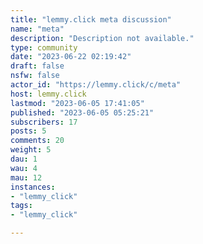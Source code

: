 ```yaml
---
title: "lemmy.click meta discussion" 
name: "meta"
description: "Description not available."
type: community
date: "2023-06-22 02:19:42"
draft: false
nsfw: false
actor_id: "https://lemmy.click/c/meta"
host: lemmy.click
lastmod: "2023-06-05 17:41:05"
published: "2023-06-05 05:25:21"
subscribers: 17
posts: 5
comments: 20
weight: 5
dau: 1
wau: 4
mau: 12
instances:
- "lemmy_click"
tags: 
- "lemmy_click"

---
```

